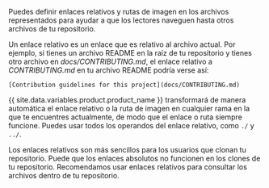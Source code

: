 Puedes definir enlaces relativos y rutas de imagen en los archivos representados para ayudar a que los lectores naveguen hasta otros archivos de tu repositorio.

Un enlace relativo es un enlace que es relativo al archivo actual. Por ejemplo, si tienes un archivo README en la raíz de tu repositorio y tienes otro archivo en _docs/CONTRIBUTING.md_, el enlace relativo a _CONTRIBUTING.md_ en tu archivo README podría verse así:

```
[Contribution guidelines for this project](docs/CONTRIBUTING.md)
```

{{ site.data.variables.product.product_name }} transformará de manera automática el enlace relativo o la ruta de imagen en cualquier rama en la que te encuentres actualmente, de modo que el enlace o ruta siempre funcione. Puedes usar todos los operandos del enlace relativo, como `./` y `../`.

Los enlaces relativos son más sencillos para los usuarios que clonan tu repositorio. Puede que los enlaces absolutos no funcionen en los clones de tu repositorio. Recomendamos usar enlaces relativos para consultar los archivos dentro de tu repositorio.
